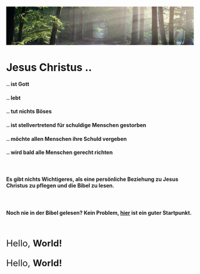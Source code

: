 ![alt text](the-road-815297_1920.jpg "poster")
<h1>Jesus Christus ..</h1>
<h4>.. ist Gott</h4>
<h4>.. lebt</h4>
<h4>.. tut nichts Böses</h4>
<h4>.. ist stellvertretend für schuldige Menschen gestorben</h4>
<h4>.. möchte allen Menschen ihre Schuld vergeben</h4>
<h4>.. wird bald alle Menschen gerecht richten</h4>
<br/>
<h4>Es gibt nichts Wichtigeres, als eine <b>persönliche Beziehung</b> zu Jesus Christus zu pflegen und die <b>Bibel zu lesen</b>.</h4>
<br/>
<h4>Noch nie in der Bibel gelesen? Kein Problem, <a href="https://www.csv-bibel.de/bibel/johannes-1">hier</a> ist ein guter Startpunkt.</h4>
<br/>
<p style="font-size:24px;font-family:"Lucida Console", Courier, monospace;">Hello, <b>World!</b></p>
<p style="font-size:24px">Hello, <b>World!</b></p>
